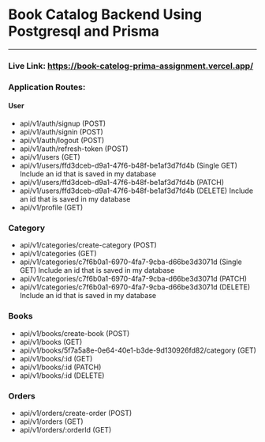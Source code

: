 # Book Catalog Backend Using Postgresql and Prisma

<hr>

### Live Link: https://book-catelog-prima-assignment.vercel.app/

### Application Routes:

#### User

- api/v1/auth/signup (POST)
- api/v1/auth/signin (POST)
- api/v1/auth/logout (POST)
- api/v1/auth/refresh-token (POST)
- api/v1/users (GET)
- api/v1/users/ffd3dceb-d9a1-47f6-b48f-be1af3d7fd4b (Single GET) Include an id that is saved in my database
- api/v1/users/ffd3dceb-d9a1-47f6-b48f-be1af3d7fd4b (PATCH)
- api/v1/users/ffd3dceb-d9a1-47f6-b48f-be1af3d7fd4b (DELETE) Include an id that is saved in my database
- api/v1/profile (GET)

### Category

- api/v1/categories/create-category (POST)
- api/v1/categories (GET)
- api/v1/categories/c7f6b0a1-6970-4fa7-9cba-d66be3d3071d (Single GET) Include an id that is saved in my database
- api/v1/categories/c7f6b0a1-6970-4fa7-9cba-d66be3d3071d (PATCH)
- api/v1/categories/c7f6b0a1-6970-4fa7-9cba-d66be3d3071d (DELETE) Include an id that is saved in my database

### Books

- api/v1/books/create-book (POST)
- api/v1/books (GET)
- api/v1/books/5f7a5a8e-0e64-40e1-b3de-9d130926fd82/category (GET)
- api/v1/books/:id (GET)
- api/v1/books/:id (PATCH)
- api/v1/books/:id (DELETE)

### Orders

- api/v1/orders/create-order (POST)
- api/v1/orders (GET)
- api/v1/orders/:orderId (GET)

